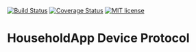 [![Build Status](https://travis-ci.org/damiankoper/hhapp-device-protocol.svg?branch=master)](https://travis-ci.org/{{github-user-name}}/{{github-app-name}}.svg?branch=master)
[![Coverage Status](https://coveralls.io/repos/github/damiankoper/hhapp-device-protocol/badge.svg?branch=master)](https://coveralls.io/github/damiankoper/hhapp-device-protocol?branch=master)
[![MIT license](http://img.shields.io/badge/license-MIT-brightgreen.svg)](http://opensource.org/licenses/MIT)

# HouseholdApp Device Protocol
